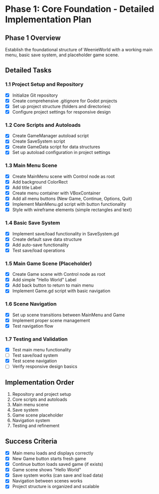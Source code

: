 # Phase 1: Core Foundation - Detailed Implementation Plan

## Phase 1 Overview
Establish the foundational structure of WeenieWorld with a working main menu, basic save system, and placeholder game scene.

## Detailed Tasks

### 1.1 Project Setup and Repository
- [x] Initialize Git repository
- [x] Create comprehensive .gitignore for Godot projects
- [x] Set up project structure (folders and directories)
- [x] Configure project settings for responsive design

### 1.2 Core Scripts and Autoloads
- [x] Create GameManager autoload script
- [x] Create SaveSystem script
- [x] Create GameData script for data structures
- [x] Set up autoload configuration in project settings

### 1.3 Main Menu Scene
- [x] Create MainMenu scene with Control node as root
- [x] Add background ColorRect
- [x] Add title Label
- [x] Create menu container with VBoxContainer
- [x] Add all menu buttons (New Game, Continue, Options, Quit)
- [x] Implement MainMenu.gd script with button functionality
- [x] Style with wireframe elements (simple rectangles and text)

### 1.4 Basic Save System
- [x] Implement save/load functionality in SaveSystem.gd
- [x] Create default save data structure
- [x] Add auto-save functionality
- [x] Test save/load operations

### 1.5 Main Game Scene (Placeholder)
- [x] Create Game scene with Control node as root
- [x] Add simple "Hello World" Label
- [x] Add back button to return to main menu
- [x] Implement Game.gd script with basic navigation

### 1.6 Scene Navigation
- [x] Set up scene transitions between MainMenu and Game
- [x] Implement proper scene management
- [x] Test navigation flow

### 1.7 Testing and Validation
- [x] Test main menu functionality
- [ ] Test save/load system
- [x] Test scene navigation
- [ ] Verify responsive design basics

## Implementation Order
1. Repository and project setup
2. Core scripts and autoloads
3. Main menu scene
4. Save system
5. Game scene placeholder
6. Navigation system
7. Testing and refinement

## Success Criteria
- [x] Main menu loads and displays correctly
- [x] New Game button starts fresh game
- [x] Continue button loads saved game (if exists)
- [x] Game scene shows "Hello World"
- [x] Save system works (can save and load data)
- [x] Navigation between scenes works
- [x] Project structure is organized and scalable 